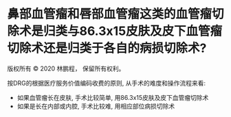 # 鼻部血管瘤和唇部血管瘤这类的血管瘤切除术是归类与86.3x15皮肤及皮下血管瘤切除术还是归类于各自的病损切除术?

版权所有 © 2020 林鹏程， 保留所有权利。

按DRG的根据医疗服务价值编码收费的原则, 从手术的难度和操作流程来看:

- 如果血管瘤长在皮肤, 手术比较简单, 用86.3x15皮肤及皮下血管瘤切除术
- 如果是长在内部或内腔, 手术比较难, 用相应部位病损切除术
